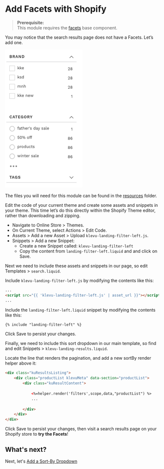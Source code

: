 # Add Facets with Shopify

> **Prerequisite:**  
> This module requires the [facets](/components/facets) base component.

You may notice that the search results page does not have a Facets. Let’s add one.

![Facets left](/getting-started/2-facets/images/image001.png)

The files you will need for this module can be found in the
[resources](/getting-started/2-facets/shopify/resources) folder.

Edit the code of your current theme and create some assets and snippets in your theme.
This time let’s do this directly within the Shopify Theme editor, rather than downloading and zipping.

- Navigate to Online Store > Themes.
- On Current Theme, select Actions > Edit Code.
- Assets > Add a new Asset > Upload `klevu-landing-filter-left.js`.
- Snippets > Add a new Snippet:
    - Create a new Snippet called: `klevu-landing-filter-left`
    - Copy the content from `landing-filter-left.liquid` and and click on Save.

Next we need to include these assets and snippets in our page,
so edit Templates > `search.liquid`.

Include `klevu-landing-filter-left.js` by modifying the contents like this:

```html
...
<script src="{{ 'klevu-landing-filter-left.js' | asset_url }}"></script>
...
```

Include the `landing-filter-left.liquid` snippet by modifying the contents like this:

```html
{% include "landing-filter-left" %}
```

Click Save to persist your changes.

Finally, we need to include this sort dropdown in our main template,
so find and edit Snippets > `klevu-landing-results.liquid`.

Locate the line that renders the pagination, and add a new sortBy render helper above it:

```html
<div class="kuResultsListing">
    <div class="productList klevuMeta" data-section="productList">
        <div class="kuResultContent">
            
            <%=helper.render('filters',scope,data,"productList") %>
            ...

        </div>        
    </div>
</div>
```

Click Save to persist your changes,
then visit a search results page on your Shopify store to **try the Facets**!

## What's next?

Next, let's [Add a Sort-By Dropdown](/getting-started/3-sort/shopify)
